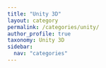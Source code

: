 ```yaml
---
title: "Unity 3D"
layout: category
permalink: /categories/unity/
author_profile: true
taxonomy: Unity 3D
sidebar:
  nav: "categories"
---
```

